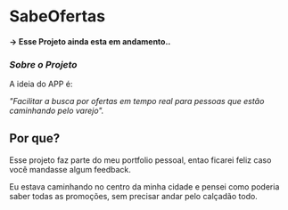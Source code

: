 # SabeOfertas

#### -> Esse Projeto ainda esta em andamento..

### _Sobre o Projeto_

A ideia do APP é:

_"Facilitar a busca por ofertas em tempo real para pessoas que estão caminhando pelo varejo"._

## Por que?

Esse projeto faz parte do meu portfolio pessoal, entao ficarei feliz caso você mandasse algum feedback.

Eu estava caminhando no centro da minha cidade e pensei como poderia saber todas as promoções, sem precisar andar pelo calçadão todo.

